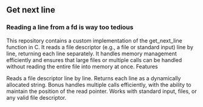 ## Get next line

### Reading a line from a fd is way too tedious

This repository contains a custom implementation of the get_next_line function in C. It reads a file descriptor (e.g., a file or standard input) line by line, returning each line separately. It handles memory management efficiently and ensures that large files or multiple calls can be handled without reading the entire file into memory at once.
Features

  Reads a file descriptor line by line.
  Returns each line as a dynamically allocated string.
  Bonus handles multiple calls efficiently, with the ability to maintain the position of the read pointer.
  Works with standard input, files, or any valid file descriptor.

